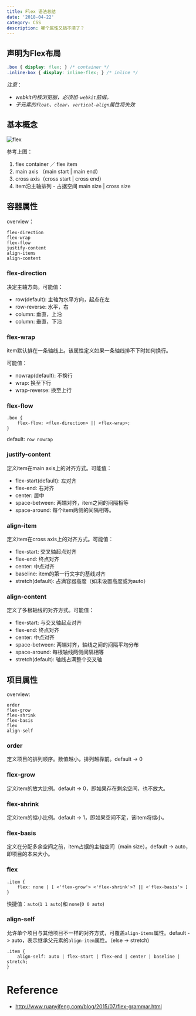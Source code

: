 ```yaml
---
title: Flex 语法总结
date: '2018-04-22'
category: CSS
description: 哪个属性又搞不清了？
---
```


## 声明为Flex布局

```css
.box { display: flex; } /* container */
.inline-box { display: inline-flex; } /* inline */
```

_注意_：

* _webkit内核浏览器，必须加`-webkit`前缀。_
* _子元素的`float`、`clear`、`vertical-align`属性将失效_

## 基本概念

![flex](https://user-images.githubusercontent.com/30484000/37039826-593142e4-2193-11e8-94a9-db666511e31e.png)

参考上图：

1. flex container ／ flex item
2. main axis （main start | main end）
3. cross axis（cross start | cross end）
4. item沿主轴排列 - 占据空间 main size | cross size

## 容器属性

overview：

```
flex-direction
flex-wrap
flex-flow
justify-content
align-items
align-content
```

### flex-direction

决定主轴方向。可能值：

* row(default): 主轴为水平方向，起点在左
* row-reverse: 水平，右
* column: 垂直，上沿
* column: 垂直，下沿

### flex-wrap

item默认排在一条轴线上。该属性定义如果一条轴线排不下时如何换行。

可能值：

* nowrap(default): 不换行
* wrap: 换至下行
* wrap-reverse: 换至上行

### flex-flow

```
.box {
    flex-flow: <flex-direction> || <flex-wrap>;
}
```

default: `row nowrap`

### justify-content

定义item在main axis上的对齐方式。可能值：

* flex-start(default): 左对齐
* flex-end: 右对齐
* center: 居中
* space-between: 两端对齐，item之间的间隔相等
* space-around: 每个item两侧的间隔相等。

### align-item

定义item在cross axis上的对齐方式。可能值：

* flex-start: 交叉轴起点对齐
* flex-end: 终点对齐
* center: 中点对齐
* baseline: item的第一行文字的基线对齐
* stretch(default): 占满容器高度（如未设置高度或为auto）

### align-content

定义了多根轴线的对齐方式。可能值：

* flex-start: 与交叉轴起点对齐
* flex-end: 终点对齐
* center: 中点对齐
* space-between: 两端对齐，轴线之间的间隔平均分布
* space-around: 每根轴线两侧间隔相等
* stretch(default): 轴线占满整个交叉轴

## 项目属性

overview:

```
order
flex-grow
flex-shrink
flex-basis
flex
align-self
```

### order

定义项目的排列顺序。数值越小，排列越靠前。default -> 0

### flex-grow

定义item的放大比例。default -> 0，即如果存在剩余空间，也不放大。

### flex-shrink

定义item的缩小比例。default -> 1，即如果空间不足，该item将缩小。

### flex-basis

定义在分配多余空间之前，item占据的主轴空间（main size）。default -> auto，即项目的本来大小。

### flex

```
.item {
    flex: none | [ <'flex-grow'> <'flex-shrink'>? || <'flex-basis'> ]
}
```

快捷值：`auto`(`1 1 auto`)和 `none`(`0 0 auto`)

### align-self

允许单个项目与其他项目不一样的对齐方式，可覆盖`align-items`属性。default -> auto，表示继承父元素的`align-item`属性。（else -> stretch)

```
.item {
    align-self: auto | flex-start | flex-end | center | baseline | stretch;
}
```

# Reference

* http://www.ruanyifeng.com/blog/2015/07/flex-grammar.html
